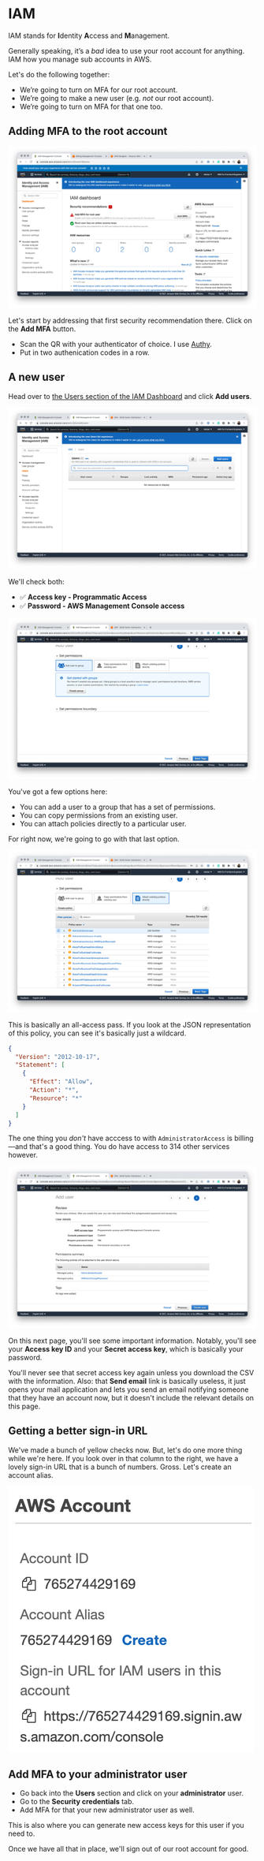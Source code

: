 # IAM

IAM stands for **I**dentity **A**ccess and **M**anagement.

Generally speaking, it’s a _bad_ idea to use your root account for anything. IAM how you manage sub accounts in AWS.

Let's do the following together:

- We’re going to turn on MFA for our root account.
- We’re going to make a new user (e.g. _not_ our root account).
- We’re going to turn on MFA for that one too.

## Adding MFA to the root account

![iam-dashboard.png](Attachments/iam-dashboard.png)

Let's start by addressing that first security recommendation there. Click on the **Add MFA** button.

- Scan the QR with your authenticator of choice. I use [Authy](https://authy.com/).
- Put in two authenication codes in a row.

## A new user

Head over to [the Users section of the IAM Dashboard](https://console.aws.amazon.com/iamv2/home#/users) and click **Add users**.

![iam-users.png](Attachments/iam-users.png)

We'll check both:

- ✅ **Access key - Programmatic Access**
- ✅ **Password - AWS Management Console access**

![setting-permissions-on-a-user.png](Attachments/setting-permissions-on-a-user.png)

You've got a few options here:

- You can add a user to a group that has a set of permissions.
- You can copy permissions from an existing user.
- You can attach policies directly to a particular user.

For right now, we're going to go with that last option.

![administrator-access.png](Attachments/administrator-access.png)

This is basically an all-access pass. If you look at the JSON representation of this policy, you can see it's basically just a wildcard.

```json
{
  "Version": "2012-10-17",
  "Statement": [
    {
      "Effect": "Allow",
      "Action": "*",
      "Resource": "*"
    }
  ]
}
```

The one thing you _don't_ have acccess to with `AdministratorAccess` is billing—and that's a good thing. You do have access to 314 other services however.

![review-create-user.png](Attachments/review-create-user.png)

On this next page, you'll see some important information. Notably, you'll see your **Access key ID** and your **Secret access key**, which is basically your password.

You'll never see that secret access key again unless you download the CSV with the information. Also: that **Send email** link is basically useless, it just opens your mail application and lets you send an email notifying someone that they have an account now, but it doesn't include the relevant details on this page.

## Getting a better sign-in URL

We've made a bunch of yellow checks now. But, let's do one more thing while we're here. If you look over in that column to the right, we have a lovely sign-in URL that is a bunch of numbers. Gross. Let's create an account alias.

![account-alias.png](Attachments/account-alias.png)

## Add MFA to your administrator user

- Go back into the **Users** section and click on your **administrator** user.
- Go to the **Security credentials** tab.
- Add MFA for that your new administrator user as well.

This is also where you can generate new access keys for this user if you need to.

Once we have all that in place, we'll sign out of our root account for good.
